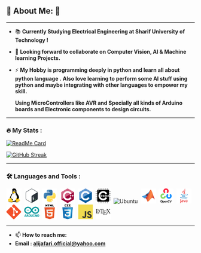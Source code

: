 ## 💢 About Me: 💭	
---
<!--### You can also Visit my Page with link below to see my latest projects .--!>
<!--#### Github Page : https://alijafari79.github.io/website-->
<!--
**alijafari79/alijafari79** is a ✨ _special_ ✨ repository because its `README.md` (this file) appears on your GitHub profile.
-->

- 📚 **Currently Studying Electrical Engineering at Sharif University of Technology !**
- 👯 **Looking forward to collaborate on Computer Vision, AI & Machine learning Projects.**
- ⚡ **My Hobby is programming deeply in python and learn all about python language .**
    **Also love learning to perform some AI stuff using python and maybe integrating with other languages 
     to empower my skill.**
     
     **Using MicroControllers like AVR and Specially all kinds of Arduino boards and Electronic components to design circuits.**
---

### :fire: My Stats :
     
[![ReadMe Card](https://github-readme-stats.vercel.app/api?username=alijafari79&show_icons=true&count_private=true&theme=dark&border=FFFFFF&background=000000)](#)

[![GitHub Streak](http://github-readme-streak-stats.herokuapp.com?user=alijafari79&theme=dark&border=FFFFFF&background=000000&ring=DD2727)](#)

---

### :hammer_and_wrench: Languages and Tools :

<div>
     <img src="https://github.com/devicons/devicon/blob/master/icons/linux/linux-original.svg" title="Linux" alt="Linux" width="40" height="40"/>&nbsp;
     <img src="https://github.com/devicons/devicon/blob/master/icons/bash/bash-original.svg" title="Bash" alt="Bash" width="40" height="40"/>&nbsp;
     <img src="https://github.com/devicons/devicon/blob/master/icons/python/python-original.svg" title="Python" alt="Python" width="40" height="40"/>&nbsp;
     <img src="https://github.com/devicons/devicon/blob/master/icons/cplusplus/cplusplus-original.svg" title="C++" alt="C++" width="40" height="40"/>&nbsp;
     <img src="https://github.com/devicons/devicon/blob/master/icons/c/c-original.svg" title="C" alt="C" width="40" height="40"/>&nbsp;
          <img src="https://github.com/devicons/devicon/blob/master/icons/embeddedc/embeddedc-original-wordmark.svg" title="Embedded C" alt="Embedded C" width="40" height="40"/>&nbsp;
     <img src="https://cdn.jsdelivr.net/gh/devicons/devicon/icons/ubuntu/ubuntu-plain.svg" title="Ubuntu" alt="Ubuntu" width="40" height="40"/>&nbsp;
     <img src="https://github.com/devicons/devicon/blob/master/icons/matlab/matlab-original.svg" title="MATLAB" alt="MATLAB" width="40" height="40"/>&nbsp;
     <img src="https://github.com/devicons/devicon/blob/master/icons/opencv/opencv-original-wordmark.svg" title="OpenCV" alt="OpenCV" width="40" height="40"/>&nbsp;
     <img src="https://github.com/devicons/devicon/blob/master/icons/java/java-original-wordmark.svg" title="Java" alt="Java" width="40" height="40"/>&nbsp;
     <img src="https://github.com/devicons/devicon/blob/master/icons/git/git-original.svg" title="Git" alt="Git" width="40" height="40"/>&nbsp;
     <img src="https://github.com/devicons/devicon/blob/master/icons/arduino/arduino-original-wordmark.svg" title="Arduino" alt="Arduino" width="40" height="40"/>&nbsp;
     <img src="https://github.com/devicons/devicon/blob/master/icons/html5/html5-original-wordmark.svg" title="HTML5" alt="HTML5" width="40" height="40"/>&nbsp;
     <img src="https://github.com/devicons/devicon/blob/master/icons/css3/css3-original-wordmark.svg" title="CSS3" alt="CSS3" width="40" height="40"/>&nbsp;
     <img src="https://github.com/devicons/devicon/blob/master/icons/javascript/javascript-original.svg" title="Js" alt="Js" width="40" height="40"/>&nbsp;
     <img src="https://github.com/devicons/devicon/blob/master/icons/latex/latex-original.svg" title="LaTeX" alt="LaTeX" width="40" height="40"/>&nbsp;
     <!--<img src="" title="" alt="" width="40" height="40"/>&nbsp;
     <img src="" title="" alt="" width="40" height="40"/>&nbsp;-->       
     
<div>
     
 ---

- 📫 **How to reach me:**
-  **Email : alijafari.official@yahoo.com**
<!--          
- 😄 Pronouns: ...
- ⚡ Fun fact: ...
-->


